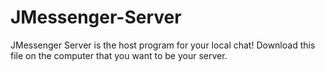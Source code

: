 # JMessenger-Server
JMessenger Server is the host program for your local chat! Download this file on the computer that you want to be your server.
